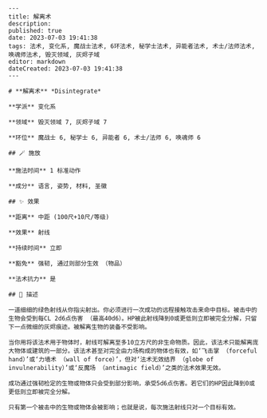 
    ---
    title: 解离术
    description: 
    published: true
    date: 2023-07-03 19:41:38
    tags: 法术, 变化系, 魔战士法术, 6环法术, 秘学士法术, 异能者法术, 术士/法师法术, 唤魂师法术, 毁灭领域, 灰烬子域
    editor: markdown
    dateCreated: 2023-07-03 19:41:38
    ---

    # **解离术** *Disintegrate*

    **学派** 变化系 

    **领域** 毁灭领域 7, 灰烬子域 7

    **环位** 魔战士 6, 秘学士 6, 异能者 6, 术士/法师 6, 唤魂师 6

    ## 🪄 施放

    **施法时间** 1 标准动作

    **成分** 语言, 姿势, 材料, 圣徽

    ## ✨ 效果  

    **距离** 中距 (100尺+10尺/等级) 

    **效果** 射线 

    **持续时间** 立即 

    **豁免** 强韧, 通过则部分生效 （物品）

    **法术抗力** 是

    ## 📖 描述

    一道细细的绿色射线从你指尖射出。你必须进行一次成功的远程接触攻击来命中目标。被击中的生物会受到每CL 2d6点伤害 （最高40d6）。HP被此射线降到0或更低则立即被完全分解，只留下一点微细的灰烬痕迹。被解离生物的装备不受影响。

    当你用将该法术用于物体时，射线可解离至多10立方尺的非生命物质。因此，该法术只能解离庞大物体或建筑的一部分。该法术甚至对完全由力场构成的物体也有效，如‘飞击掌 （forceful hand）’或‘力墙术 （wall of force）’，但对‘法术无效结界 （globe of invulnerability）’或‘反魔场 （antimagic field）’之类的法术效果无效。

    成功通过强韧检定的生物或物体只会受到部分影响，承受5d6点伤害。若它们的HP因此降到0或更低则立即被完全分解。

    只有第一个被击中的生物或物体会被影响；也就是说，每次施法射线只对一个目标有效。
    